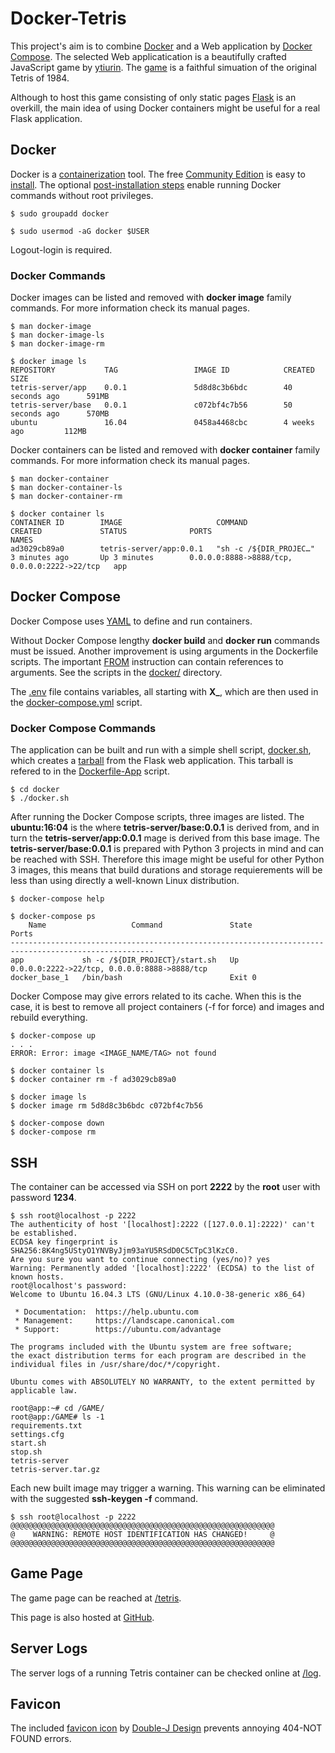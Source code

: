 # Docker-Tetris

This project's aim is to combine [Docker](https://www.docker.com/) and a Web application by [Docker Compose](https://docs.docker.com/compose/). The selected Web applicatication is a beautifully crafted JavaScript game by [ytiurin](https://github.com/ytiurin). The [game](https://github.com/ytiurin/tetris) is a faithful simuation of the original Tetris of 1984.

Although to host this game consisting of only static pages [Flask](http://flask.pocoo.org/) is an overkill, the main idea of using Docker containers might be useful for a real Flask application.

## Docker

Docker is a [containerization](https://docs.docker.com/get-started/) tool. The free [Community Edition](https://www.docker.com/community-edition) is easy to [install](https://docs.docker.com/install/). The optional [post-installation steps](https://docs.docker.com/install/linux/linux-postinstall/) enable running Docker commands without root privileges.

```
$ sudo groupadd docker

$ sudo usermod -aG docker $USER
```
Logout-login is required.


### Docker Commands

Docker images can be listed and removed with **docker image** family commands.
For more information check its manual pages.

```
$ man docker-image
$ man docker-image-ls
$ man docker-image-rm

$ docker image ls
REPOSITORY           TAG                 IMAGE ID            CREATED             SIZE
tetris-server/app    0.0.1               5d8d8c3b6bdc        40 seconds ago      591MB
tetris-server/base   0.0.1               c072bf4c7b56        50 seconds ago      570MB
ubuntu               16.04               0458a4468cbc        4 weeks ago         112MB
```

Docker containers can be listed and removed with **docker container** family commands.
For more information check its manual pages.

```
$ man docker-container
$ man docker-container-ls
$ man docker-container-rm

$ docker container ls
CONTAINER ID        IMAGE                     COMMAND                  CREATED             STATUS              PORTS                                          NAMES
ad3029cb89a0        tetris-server/app:0.0.1   "sh -c /${DIR_PROJEC…"   3 minutes ago       Up 3 minutes        0.0.0.0:8888->8888/tcp, 0.0.0.0:2222->22/tcp   app

```
## Docker Compose

Docker Compose uses [YAML](https://en.wikipedia.org/wiki/YAML) to define and run containers.

Without Docker Compose lengthy **docker build** and **docker run** commands must be issued. Another improvement is using arguments in the Dockerfile scripts. The important [FROM](https://docs.docker.com/engine/reference/builder/#from) instruction can contain references to arguments. See the scripts in the [docker/](./docker) directory.

The [.env](./docker/.venv) file contains variables, all starting with **X_**, which are then used in the [docker-compose.yml](./docker/docker-compose.yml) script.

### Docker Compose Commands

The application can be built and run with a simple shell script, [docker.sh](./docker/docker.sh), which creates a [tarball](https://en.wikipedia.org/wiki/Tarball_(computing)) from the Flask web application. This tarball is refered to in the [Dockerfile-App](./docker/Dockerfile-App) script.

```
$ cd docker
$ ./docker.sh
```

After running the Docker Compose scripts, three images are listed. The **ubuntu:16:04** is the where **tetris-server/base:0.0.1** is derived from, and in turn the **tetris-server/app:0.0.1** mage is derived from this base image. The **tetris-server/base:0.0.1** is prepared with Python 3 projects in mind and can be reached with SSH. Therefore this image might be useful for other Python 3 images, this means that build durations and storage requierements will be less than using directly a well-known Linux distribution.

```
$ docker-compose help

$ docker-compose ps
    Name                   Command               State                       Ports
------------------------------------------------------------------------------------------------------
app             sh -c /${DIR_PROJECT}/start.sh   Up       0.0.0.0:2222->22/tcp, 0.0.0.0:8888->8888/tcp
docker_base_1   /bin/bash                        Exit 0
```

Docker Compose may give errors related to its cache. When this is the case, it is best to remove all project containers (-f for force) and images and rebuild everything.
```
$ docker-compose up
. . .
ERROR: Error: image <IMAGE_NAME/TAG> not found

$ docker container ls
$ docker container rm -f ad3029cb89a0

$ docker image ls
$ docker image rm 5d8d8c3b6bdc c072bf4c7b56

$ docker-compose down
$ docker-compose rm
```

## SSH

The container can be accessed via SSH on port **2222** by the **root** user with password **1234**.

```
$ ssh root@localhost -p 2222
The authenticity of host '[localhost]:2222 ([127.0.0.1]:2222)' can't be established.
ECDSA key fingerprint is SHA256:8K4ng5UStyO1YNVByJjm93aYU5RSdD0C5CTpC3lKzC0.
Are you sure you want to continue connecting (yes/no)? yes
Warning: Permanently added '[localhost]:2222' (ECDSA) to the list of known hosts.
root@localhost's password:
Welcome to Ubuntu 16.04.3 LTS (GNU/Linux 4.10.0-38-generic x86_64)

 * Documentation:  https://help.ubuntu.com
 * Management:     https://landscape.canonical.com
 * Support:        https://ubuntu.com/advantage

The programs included with the Ubuntu system are free software;
the exact distribution terms for each program are described in the
individual files in /usr/share/doc/*/copyright.

Ubuntu comes with ABSOLUTELY NO WARRANTY, to the extent permitted by
applicable law.

root@app:~# cd /GAME/
root@app:/GAME# ls -1
requirements.txt
settings.cfg
start.sh
stop.sh
tetris-server
tetris-server.tar.gz
```

Each new built image may trigger a warning. This warning can be eliminated with the suggested **ssh-keygen -f** command.
```
$ ssh root@localhost -p 2222
@@@@@@@@@@@@@@@@@@@@@@@@@@@@@@@@@@@@@@@@@@@@@@@@@@@@@@@@@@@
@    WARNING: REMOTE HOST IDENTIFICATION HAS CHANGED!     @
@@@@@@@@@@@@@@@@@@@@@@@@@@@@@@@@@@@@@@@@@@@@@@@@@@@@@@@@@@@
```

## Game Page

The game page can be reached at [/tetris](http://localhost:8888/).

This page is also hosted at [GitHub](https://ytiurin.github.io/tetris/).

## Server Logs

The server logs of a running Tetris container can be checked online at [/log](http://localhost:8888/log).

## Favicon

The included [favicon icon](https://en.wikipedia.org/wiki/Favicon.ico) by [Double-J Design](http://www.iconarchive.com/show/origami-colored-pencil-icons-by-double-j-design/green-plus-icon.html) prevents annoying 404-NOT FOUND errors.
